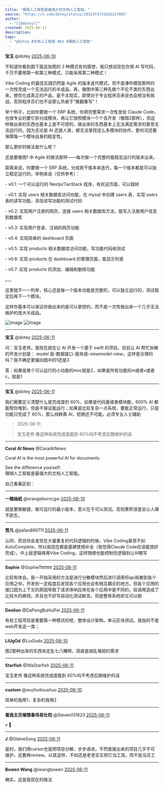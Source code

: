 ```yaml
---
title: "珊瑚人工智能是最强大的文档人工智能。"
source: "https://x.com/dotey/status/1932473731026157803"
author:
  - "[[@dotey]]"
created: 2025-06-11
description:
tags:
  - "@dotey #文档人工智能 #AI #珊瑚人工智能"
---
```

**宝玉** @dotey [2025-06-10](https://x.com/dotey/status/1932473731026157803)

不知道你看到图下面这张图的 3 种模式有何感想，我只想说现在你用 AI 写代码，千万不要用第一和第三种模式，只能采用第二种模式！

Vibe Coding 的最佳实践仍然是 Agile 的版本迭代模式，而不是瀑布模型那样的一次性完成一个无法运行的半成品，再，像图中第三种先做个不伦不类的东西出来，想优化成真正的产品，是不太现实，即使对于专业程序员来说也会相当有挑战，否则程序员们也不会那么热衷于“推翻重写”！

举个例子，比如你要做一个 ERP 系统，你把完整需求一次性发给 Claude Code，也很专业的要它拆分成模块，再让它按照模块一个个去开发（像图2那样），但这样做出来的东西也基本上是不可控的，做出来的东西基本上无法满足需求的甚至无法运行的。因为无论是 AI 还是人类，都无法掌控这么多模块的协作，更何况还要保障每一个模块自身的稳定性。

那么更好的做法是什么呢？

还是要像图1 中 Agile 的做法那样——每次做一个完整的能稳定运行的版本出来。

距离来说，你要做一个 ERP 系统，分成若干版本来迭代，每一个版本都是可以独立稳定运行的，举例来说（仅供参考）：

\- v0.1: 一个可以运行的 Nextjs/TanStack 程序，有欢迎页面，可以跳转

\- v0.1: 实现 users 相关数据库访问功能，在 mysql 中创建 users 表，实现 users 表的读写功能，添加读写功能的测试代码

\- v0.2: 实现用户注册的网页，连接 users 相关数据库方法，能写入注册用户信息到数据库

\- v0.3: 实现用户登录、注销的网页功能

\- v0.4: 实现简单的 dashboard 页面

\- v0.5: 实现 products 相关数据库访问功能，写功能代码和测试

\- v0.6: 实现 products 在 dashboard 的管理页面，能显示列表

\- v0.7: 实现 products 的添加、编辑和删除功能

。。。

这里就不一一列举，核心还是每一个版本功能是完整的，可以独立运行的，测试稳定后再下一个模块。

这样你基本可以保证你做出来的是可以掌控的，而不是一次性做出来一个几乎无法维护的庞大半成品。

![Image](https://pbs.twimg.com/media/GtGCj2hWAAA409L?format=jpg&name=large) ![Image](https://pbs.twimg.com/media/GtGDoavXwAEpEWW?format=jpg&name=large)

---

**宝玉** @dotey [2025-06-11](https://x.com/dotey/status/1932614777940893803)

问：宝玉老师，我现在就在让 AI 开发一个基于 swift 的项目。目前让 AI 帮忙拆解的开发计划是： model 层-数据接口-服务层-viewmodel-view，这样是合理的吗？我不确定更偏向图中的1还是3

答：如果是某个可以运行的小功能的mvc就是2，如果是所有功能的m或者v或者c，就是1

---

**宝玉** @dotey [2025-06-11](https://x.com/dotey/status/1932684015607201832)

我们需要定义清楚什么是完成度的 60%，如果是代码量或者模块数，600% AI 都能帮你堆到，但是不保证能运行；如果是比较复杂一点系统，要能正常运行，只是功能只完成了 60%，那么纯粹靠 AI，短期还不可能，必须专业人士辅助

> 2025-06-11
> 
> 宝玉老师 像这种系统完成度能到 60%吗不考虑后期维护的话

---

**Coral AI News** @CoralAINews

Coral AI is the most powerful AI for documents.

See the difference yourself:  
珊瑚人工智能是最强大的文档人工智能。

自己看看区别：

---

**一箱抽纸** @orangeburncgw [2025-06-10](https://x.com/orangeburncgw/status/1932479147189932368)

就是要做敏捷，做可运行的最小版本，意义在于可以测试。否则累积误差会让人痛不欲生。

---

**贾凡** @jiafan890711 [2025-06-11](https://x.com/jiafan890711/status/1932615471100207534)

认同，而且你会发现在大量重复的代码逻辑的时候，Vibe Coding甚至不如AutoComplete，所以我现在都是基建使用补全（我觉得Claude Code应该能很好完成），中上层逻辑再用Vibe Coding，这样随便也能控制住逻辑别让AI瞎写

---

**Sophie** @SophieTtttttttt [2025-06-11](https://x.com/SophieTtttttttt/status/1932655019834368011)

比较有体会。我一开始采用的方法是进行分散模块然后进行调用将api拆散到各个应用之中。开发到一定程度后发现各个应用也会有相互耦合的地方。但各个应用的接口因为上下文的原因导致了请求体响应体在各个应用中是不同的，给调用造成了比较大的麻烦。并且也不好写自动化测试断言。但是整体系统却又可以跑

---

**Deelion** @DaPengBuHuiFei [2025-06-11](https://x.com/DaPengBuHuiFei/status/1932734314539856115)

有些工程项目是需要第一种模式的吧，整体设计架构，单元区块测试。我指的不是web开发这一类；

---

**LiUgOd** @LiuGods [2025-06-10](https://x.com/LiuGods/status/1932508250362294287)

图2那种出来的东西肯定乱七八糟啊，简直是胡乱堆砌的需求

---

**Starfish** @WaStarfish [2025-06-11](https://x.com/WaStarfish/status/1932678843544056120)

宝玉老师 像这种系统完成度能到 60%吗不考虑后期维护的话

---

**custom** @wuzhutisushuo [2025-06-10](https://x.com/wuzhutisushuo/status/1932477690466156934)

简单的我用1，复杂的我用2

---

**看我主页催情春伟哥壮阳** @Steven131623 [2025-06-11](https://x.com/Steven131623/status/1932606706543903035)

v 🌟

---

**J** @GlaiveSong [2025-06-11](https://x.com/GlaiveSong/status/1932606532304449991)

是的，我们用cursor也是把项目分解，步步递进，不然直接出来的项目几乎不可维护，还要再review。以其这样，不如还是老老实实把它当工具，而不是当员工

---

**Bowen Wang** @iwangbowen [2025-06-11](https://x.com/iwangbowen/status/1932626253540176250)

确实，这是我现在的做法
